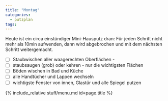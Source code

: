 ```yaml
---
title: "Montag"
categories:
  - putzplan
tags:
---
```


Heute ist ein circa einstündiger Mini-Hausputz dran: Für jeden Schritt nicht mehr als 10min aufwenden, dann wird abgebrochen und mit dem nächsten Schritt weitergemacht.

 - [ ]  Staubwischen aller waagerechten Oberflächen -
 - [ ] staubsaugen (grob) oder kehren - nur die wichtigsten Flächen 
 - [ ] Böden wischen in Bad und Küche  
 - [ ] alle Handtücher und Lappen wechseln  
 - [ ] wichtigste Fenster von innen, Glastür und alle Spiegel putzen
<!--more-->
{%  include_relative stuff/menu.md id=page.title %}
<!--stackedit_data:
eyJoaXN0b3J5IjpbOTkxNzE1NDkxXX0=
-->